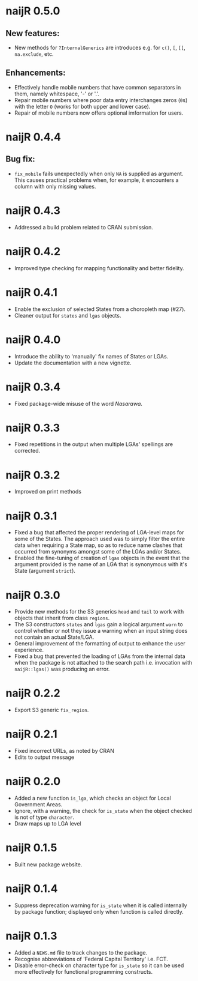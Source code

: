 # naijR 0.5.0
## New features:
* New methods for `?InternalGenerics` are introduces e.g. for `c()`, `[`, `[[`, `na.exclude`, etc.

## Enhancements:

* Effectively handle mobile numbers that have common separators in them, namely whitespace, '-' or '.'.
* Repair mobile numbers where poor data entry interchanges zeros (`0`s) with the letter `O` (works for both upper and lower case).
* Repair of mobile numbers now offers optional imformation for users.

# naijR 0.4.4
## Bug fix:

* `fix_mobile` fails unexpectedly when only `NA` is supplied as argument. This causes practical problems when, for example, it encounters a column with only missing values.

# naijR 0.4.3
* Addressed a build problem related to CRAN submission.

# naijR 0.4.2
* Improved type checking for mapping functionality and better fidelity.

# naijR 0.4.1
* Enable the exclusion of selected States from a choropleth map (#27).
* Cleaner output for `states` and `lgas` objects.

# naijR 0.4.0
* Introduce the ability to 'manually' fix names of States or LGAs.
* Update the documentation with a new vignette.

# naijR 0.3.4
* Fixed package-wide misuse of the word _Nasarawa_.

# naijR 0.3.3
* Fixed repetitions in the output when multiple LGAs' spellings are corrected.

# naijR 0.3.2
* Improved on print methods

# naijR 0.3.1
* Fixed a bug that affected the proper rendering of LGA-level maps for some of the States. The approach used was to simply filter the entire data when requiring a State map, so as to reduce name clashes that occurred from synonyms amongst some of the LGAs and/or States.
* Enabled the fine-tuning of creation of `lgas` objects in the event that the argument provided is the name of an LGA that is synonymous with it's State (argument `strict`).

# naijR 0.3.0
* Provide new methods for the S3 generics `head` and `tail` to work with objects that inherit from class `regions`.
* The S3 constructors `states` and `lgas` gain a logical argument `warn` to control whether or not they issue a warning when an input string does not contain an actual State/LGA.
* General improvement of the formatting of output to enhance the user experience.
* Fixed a bug that prevented the loading of LGAs from the internal data when the package is not attached to the search path i.e. invocation with `naijR::lgas()` was producing an error.

# naijR 0.2.2
* Export S3 generic `fix_region`.

# naijR 0.2.1
* Fixed incorrect URLs, as noted by CRAN
* Edits to output message

# naijR 0.2.0
* Added a new function `is_lga`, which checks an object for Local Government Areas.
* Ignore, with a warning, the check for `is_state` when the object checked is not of type `character`.
* Draw maps up to LGA level

# naijR 0.1.5
* Built new package website.

# naijR 0.1.4
* Suppress deprecation warning for `is_state` when it is called internally by package function; displayed only when function is called directly.

# naijR 0.1.3
* Added a `NEWS.md` file to track changes to the package.
* Recognise abbreviations of 'Federal Capital Territory' i.e. FCT.
* Disable error-check on character type for `is_state` so it can be used more effectively for functional programming constructs.
